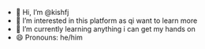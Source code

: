 - 👋 Hi, I’m @kishfj
- 👀 I’m interested in this platform as qi want to learn more
- 🌱 I’m currently learning anything i can get my hands on
- 😄 Pronouns: he/him

<!---
kishfj/kishfj is a ✨ special ✨ repository because its `README.md` (this file) appears on your GitHub profile.
You can click the Preview link to take a look at your changes.
--->
